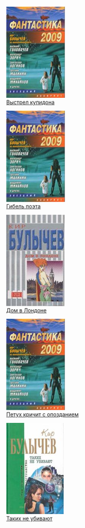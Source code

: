 ![](Выстрел%20купидона.jpg)  
[Выстрел купидона](Выстрел%20купидона)

![](Гибель%20поэта.jpg)  
[Гибель поэта](Гибель%20поэта)

![](Дом%20в%20Лондоне.jpg)  
[Дом в Лондоне](Дом%20в%20Лондоне)

![](Петух%20кричит%20с%20опозданием.jpg)  
[Петух кричит с опозданием](Петух%20кричит%20с%20опозданием)

![](Таких%20не%20убивают.jpg)  
[Таких не убивают](Таких%20не%20убивают)
